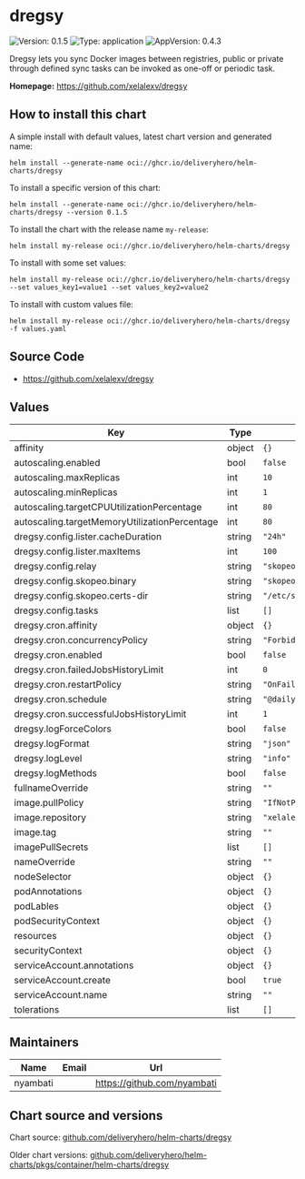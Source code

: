 # dregsy

![Version: 0.1.5](https://img.shields.io/badge/Version-0.1.5-informational?style=flat-square) ![Type: application](https://img.shields.io/badge/Type-application-informational?style=flat-square) ![AppVersion: 0.4.3](https://img.shields.io/badge/AppVersion-0.4.3-informational?style=flat-square)

Dregsy lets you sync Docker images between registries, public or private through defined sync tasks can be invoked as one-off or periodic task.

**Homepage:** <https://github.com/xelalexv/dregsy>

## How to install this chart

A simple install with default values, latest chart version and generated name:

```console
helm install --generate-name oci://ghcr.io/deliveryhero/helm-charts/dregsy
```

To install a specific version of this chart:

```console
helm install --generate-name oci://ghcr.io/deliveryhero/helm-charts/dregsy --version 0.1.5
```

To install the chart with the release name `my-release`:

```console
helm install my-release oci://ghcr.io/deliveryhero/helm-charts/dregsy
```

To install with some set values:

```console
helm install my-release oci://ghcr.io/deliveryhero/helm-charts/dregsy --set values_key1=value1 --set values_key2=value2
```

To install with custom values file:

```console
helm install my-release oci://ghcr.io/deliveryhero/helm-charts/dregsy -f values.yaml
```

## Source Code

* <https://github.com/xelalexv/dregsy>

## Values

| Key | Type | Default | Description |
|-----|------|---------|-------------|
| affinity | object | `{}` |  |
| autoscaling.enabled | bool | `false` |  |
| autoscaling.maxReplicas | int | `10` |  |
| autoscaling.minReplicas | int | `1` |  |
| autoscaling.targetCPUUtilizationPercentage | int | `80` |  |
| autoscaling.targetMemoryUtilizationPercentage | int | `80` |  |
| dregsy.config.lister.cacheDuration | string | `"24h"` |  |
| dregsy.config.lister.maxItems | int | `100` |  |
| dregsy.config.relay | string | `"skopeo"` |  |
| dregsy.config.skopeo.binary | string | `"skopeo"` |  |
| dregsy.config.skopeo.certs-dir | string | `"/etc/skopeo/certs.d"` |  |
| dregsy.config.tasks | list | `[]` |  |
| dregsy.cron.affinity | object | `{}` |  |
| dregsy.cron.concurrencyPolicy | string | `"Forbid"` |  |
| dregsy.cron.enabled | bool | `false` |  |
| dregsy.cron.failedJobsHistoryLimit | int | `0` |  |
| dregsy.cron.restartPolicy | string | `"OnFailure"` |  |
| dregsy.cron.schedule | string | `"@daily"` |  |
| dregsy.cron.successfulJobsHistoryLimit | int | `1` |  |
| dregsy.logForceColors | bool | `false` |  |
| dregsy.logFormat | string | `"json"` |  |
| dregsy.logLevel | string | `"info"` |  |
| dregsy.logMethods | bool | `false` |  |
| fullnameOverride | string | `""` |  |
| image.pullPolicy | string | `"IfNotPresent"` |  |
| image.repository | string | `"xelalex/dregsy"` |  |
| image.tag | string | `""` |  |
| imagePullSecrets | list | `[]` |  |
| nameOverride | string | `""` |  |
| nodeSelector | object | `{}` |  |
| podAnnotations | object | `{}` |  |
| podLables | object | `{}` |  |
| podSecurityContext | object | `{}` |  |
| resources | object | `{}` |  |
| securityContext | object | `{}` |  |
| serviceAccount.annotations | object | `{}` |  |
| serviceAccount.create | bool | `true` |  |
| serviceAccount.name | string | `""` |  |
| tolerations | list | `[]` |  |

## Maintainers

| Name | Email | Url |
| ---- | ------ | --- |
| nyambati |  | <https://github.com/nyambati> |

## Chart source and versions

Chart source: [github.com/deliveryhero/helm-charts/dregsy](https://github.com/deliveryhero/helm-charts/tree/master/stable/dregsy)

Older chart versions: [github.com/deliveryhero/helm-charts/pkgs/container/helm-charts/dregsy](https://github.com/deliveryhero/helm-charts/pkgs/container/helm-charts%2Fdregsy)
